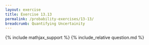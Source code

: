 ```yaml
---
layout: exercise
title: Exercise 13.13
permalink: /probability-exercises/13-13/
breadcrumb: Quantifying Uncertainity
---
```


{% include mathjax_support %}
{% include_relative question.md %}
